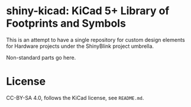 # shiny-kicad: KiCad 5+ Library of Footprints and Symbols

This is an attempt to have a single repository for custom design elements for
Hardware projects under the ShinyBlink project umbrella.

Non-standard parts go here.

# License
CC-BY-SA 4.0, follows the KiCad license, see `README.md`.

